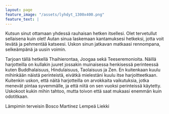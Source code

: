 ```yaml
---
layout: page
feature_image: "/assets/lyhdyt_1300x400.png"
feature_text: |
---
```


Kutsun sinut ottamaan yhdessä rauhaisan hetken itsellesi. Olet tervetullut sellaisena kuin olet! Autan sinua laskemaan kantamuksesi hetkeksi, jotta voit levätä ja pehmentää katseesi. Uskon sinun jatkavan matkaasi rennompana, selkeämpänä ja uusin voimin.

Tarjoan tällä hetkellä Thaihierontaa, Joogaa sekä Teeseremonioita. Näillä harjotteilla on kullakin juuret jossakin muinaisessa henkisessä perinteessä kuten Buddhalaisuus, Hindulaisuus, Taolaisuus ja Zen. En kuitenkaan kuulu mihinkään näistä perinteistä, eivätkä mielestäni kuulu itse harjoitteetkaan. Kuitenkin uskon, että näitä harjotteilla on arvokkaita vaikutuksia, jotka menevät pintaa syvemmälle, ja että niitä on sen vuoksi perinteissä käytetty. Uskokoot kukin mihin tahtoo, mutta toivon että saat mukaasi enemmän kuin odotitkaan.

Lämpimin terveisin
Bosco Martínez
Lempeä Liekki